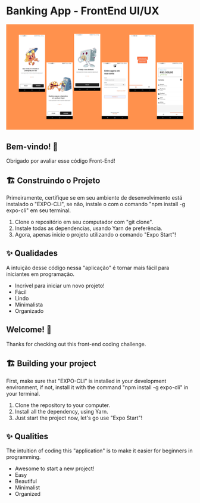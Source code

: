 # Banking App - FrontEnd UI/UX

![Design preview for the Coding Bootcamp Testimonials Slider coding challenge](./assets/banner.png)

## Bem-vindo! 👋

Obrigado por avaliar esse código Front-End!

## 🏗 Construindo o Projeto

Primeiramente, certifique se em seu ambiente de desenvolvimento está instalado o "EXPO-CLI", se não,
instale o com o comando "npm install -g expo-cli" em seu terminal.

1. Clone o repositório em seu computador com "git clone".
2. Instale todas as dependencias, usando Yarn de preferência.
3. Agora, apenas inicie o projeto utilizando o comando "Expo Start"!

## ✨ Qualidades

A intuição desse código nessa "aplicação" é tornar mais fácil para iniciantes em programação.

- Incrível para iniciar um novo projeto!
- Fácil
- Lindo
- Minimalista
- Organizado

## Welcome! 👋

Thanks for checking out this front-end coding challenge.

## 🏗 Building your project

First, make sure that "EXPO-CLI" is installed in your development environment, if not,
install it with the command "npm install -g expo-cli" in your terminal.

1. Clone the repository to your computer.
2. Install all the dependency, using Yarn.
3. Just start the project now, let's go use "Expo Start"!

## ✨ Qualities

The intuition of coding this "application" is to make it easier for beginners in programming.

- Awesome to start a new project!
- Easy
- Beautiful
- Minimalist
- Organized
